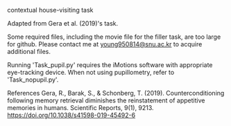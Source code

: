 contextual house-visiting task

Adapted from Gera et al. (2019)'s task.

Some required files, including the movie file for the filler task, are too large for github. Please contact me at young950814@snu.ac.kr to acquire additional files.

Running 'Task_pupil.py' requires the iMotions software with appropriate eye-tracking device. When not using pupillometry, refer to 'Task_nopupil.py'.


References
Gera, R., Barak, S., & Schonberg, T. (2019). Counterconditioning following memory retrieval diminishes the reinstatement of appetitive memories in humans. Scientific Reports, 9(1), 9213. https://doi.org/10.1038/s41598-019-45492-6
